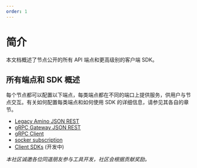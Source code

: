 ```yaml
---
order: 1
---
```

# 简介

本文档概述了节点公开的所有 API 端点和更高级别的客户端 SDK。

## 所有端点和 SDK 概述

每个节点都可以配置以下端点，每类端点都在不同的端口上提供服务，供用户与节点交互。有关如何配置每类端点和如何使用 SDK 的详细信息，请参见其各自的章节。

- [Legacy Amino JSON REST](./legacy-rest.md)
- [gRPC Gateway JSON REST](./grpc-rest.md)
- [gRPC Client](./grpc-client.md)
- [socker subscription](./subscription.md)
- [Client SDKs](./sdk.md)  (开发中)


*本社区诚邀各位同道朋友参与工具开发，社区会根据贡献奖励。*
